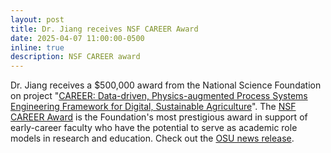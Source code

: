 ```yaml
---
layout: post
title: Dr. Jiang receives NSF CAREER Award
date: 2025-04-07 11:00:00-0500
inline: true
description: NSF CAREER award
---
```


Dr. Jiang receives a $500,000 award from the National Science Foundation on project "[CAREER: Data-driven, Physics-augmented Process Systems Engineering Framework for Digital, Sustainable Agriculture](https://www.nsf.gov/awardsearch/showAward?AWD_ID=2442806&HistoricalAwards=false)". The [NSF CAREER Award](https://www.nsf.gov/funding/opportunities/career-faculty-early-career-development-program) is the Foundation's most prestigious award in support of early-career faculty who have the potential to serve as academic role models in research and education. Check out the [OSU news release](https://news.okstate.edu/articles/engineering-architecture-technology/2025/zheyu_jiang_receives_nsf_career_award.html).
